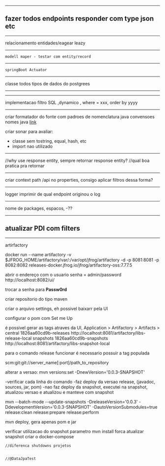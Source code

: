 
	
---	
fazer todos endpoints responder com type json etc
----

----
relacionamento entidades/eagear leazy
	
-------
	modell maper - testar com entity/record
---
	
	springBoot Actuator
------	

classe todos tipos de dados do postgrees

------


---
implementacao filtro SQL ,dynamico , where = xxx, order by yyyy


-----
criar formatador do fonte com padroes de nomenclatura java
convensoes nomes java [link](https://www.oracle.com/java/technologies/javase/codeconventions-namingconventions.html)

criar sonar para avaliar:
- classe sem tostring, equal, hash, etc
- import nao utilizado
---------

//why use response entity, sempre retornar response entity?
	//qual boa pratica pra retornar 
	
--------------
criar context path /api no properties, consigo aplicar filtros dessa forma?

---------------
logger imprimir de qual endpoint originou o log

----
nome de packages, espacos, -??


----
atualizar PDI com filters
-----


--------------------
artirfactory

docker run --name artifactory -v $JFROG_HOME/artifactory/var/:/var/opt/jfrog/artifactory -d -p 8081:8081 -p 8082:8082 releases-docker.jfrog.io/jfrog/artifactory-oss:7.77.5

abrir o endereço com o usuario senha = admin/password
http://localhost:8082/ui/

trocar a senha para **Passw0rd**

criar repositorio do tipo maven

criar o arquivo settings, eh possivel baixarr pela UI

configurar o pom com <distributionManagement> Set me Up

é possivel gerar as tags atraves da UI, Application > Artifactory > Artifacts > 
<distributionManagement>
		<repository>
			<id>central</id>
			<name>1826aa60cd9b-releases</name>
			<url>http://localhost:8081/artifactory/libs-release-local</url>
		</repository>
		<snapshotRepository>
			<id>snapshots</id>
			<name>1826aa60cd9b-snapshots</name>
			<url>http://localhost:8081/artifactory/libs-snapshot-local</url>
		</snapshotRepository>
	</distributionManagement>


para o comando release funcionar é necessario possuir a tag populada

<scm>
		<connection>scm:git:git://server_name[:port]/path_to_repository</connection>
</scm>

alterar a versao:
mvn versions:set -DnewVersion='0.0.3-SNAPSHOT'

-verificar cada linha do comando
-faz deploy da versao release, (javadoc, sources, jar, pom)
-nao faz deploy da snapshot, executei na snapshot, atualizou versao e atualizou e manteve com snapshot

mvn --batch-mode --update-snapshots -DreleaseVersion='0.0.3' -DdevelopmentVersion='0.0.3-SNAPSHOT' -DautoVersionSubmodules=true release:clean release:prepare release:perform

mvn deploy, gera apenas pom e jar

verificar utilizacao do snapshot
parametro mvn install forca atualizar snapshot
criar o docker-compose
	
	
	
	//diferenca shutdowns projetos
	
	
	//@DataJpaTest